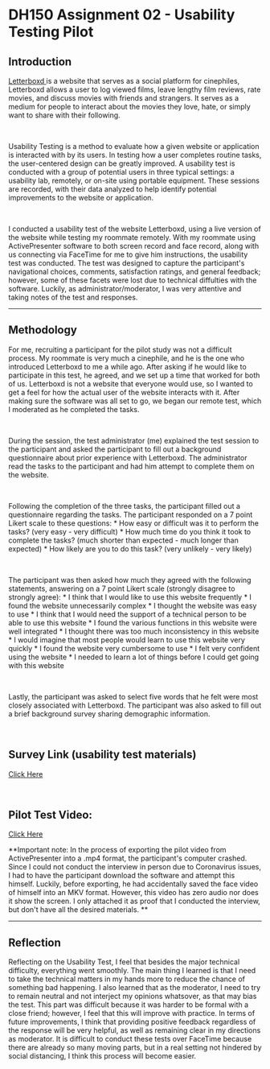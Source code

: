 # DH150 Assignment 02 - Usability Testing Pilot

## Introduction
<a href="http://letterboxd.com" target="_blank"> Letterboxd </a> is a website that serves as a social platform for cinephiles, Letterboxd allows a user to log viewed films, leave lengthy film reviews, rate movies, and discuss movies with friends and strangers. It serves as a medium for people to interact about the movies they love, hate, or simply want to share with their following. 
<p>&nbsp;</p>
Usability Testing is a method to evaluate how a given website or application is interacted with by its users. In testing how a user completes routine tasks, the user-centered design can be greatly improved. A usability test is conducted with a group of potential users in three typical settings: a usability lab, remotely, or on-site using portable equipment. These sessions are recorded, with their data analyzed to help identify potential improvements to the website or application. 
<p>&nbsp;</p>
I conducted a usability test of the website Letterboxd, using a live version of the website while testing my roommate remotely. With my roommate using ActivePresenter software to both screen record and face record, along with us connecting via FaceTime for me to give him instructions, the usability test was conducted. The test was designed to capture the participant's navigational choices, comments, satisfaction ratings, and general feedback; however, some of these facets were lost due to technical diffulties with the software. Luckily, as administrator/moderator, I was very attentive and taking notes of the test and responses. 

---

## Methodology
For me, recruiting a participant for the pilot study was not a difficult process. My roommate is very much a cinephile, and he is the one who introduced Letterboxd to me a while ago. After asking if he would like to participate in this test, he agreed, and we set up a time that worked for both of us. Letterboxd is not a website that everyone would use, so I wanted to get a feel for how the actual user of the website interacts with it. After making sure the software was all set to go, we began our remote test, which I moderated as he completed the tasks. 
<p>&nbsp;</p>
During the session, the test administrator (me) explained the test session to the participant and asked the participant to fill out a background questionnaire about prior experience with Letterboxd. The administrator read the tasks to the participant and had him attempt to complete them on the website. 
<p>&nbsp;</p>
Following the completion of the three tasks, the participant filled out a questionnaire regarding the tasks. The participant responded on a 7 point Likert scale to these questions:
* How easy or difficult was it to perform the tasks? (very easy - very difficult)
* How much time do you think it took to complete the tasks? (much shorter than expected - much longer than expected)
* How likely are you to do this task? (very unlikely - very likely)
<p>&nbsp;</p>
The participant was then asked how much they agreed with the following statements, answering on a 7 point Likert scale (strongly disagree to strongly agree):
* I think that I would like to use this website frequently
* I found the website unnecessarily complex
* I thought the website was easy to use
* I think that I would need the support of a technical person to be able to use this website
* I found the various functions in this website were well integrated
* I thought there was too much inconsistency in this website
* I would imagine that most people would learn to use this website very quickly
* I found the website very cumbersome to use
* I felt very confident using the website
* I needed to learn a lot of things before I could get going with this website
<p>&nbsp;</p>
Lastly, the participant was asked to select five words that he felt were most closely associated with Letterboxd. The participant was also asked to fill out a brief background survey sharing demographic information. 

<p>&nbsp;</p>

## Survey Link (usability test materials)
[Click Here](https://forms.gle/mQTCnjqMyysgyLeh8)

<p>&nbsp;</p>

## Pilot Test Video:
[Click Here](https://drive.google.com/file/d/1LeC3ka1fxsSPTg_XFFHxZoz-9c3dJZbs/view?usp=sharing)

**Important note: In the process of exporting the pilot video from ActivePresenter into a .mp4 format, the participant's computer crashed. Since I could not conduct the interview in person due to Coronavirus issues, I had to have the participant download the software and attempt this himself. Luckily, before exporting, he had accidentally saved the face video of himself into an MKV format. However, this video has zero audio nor does it show the screen. I only attached it as proof that I conducted the interview, but don't have all the desired materials. **

--- 

## Reflection
Reflecting on the Usability Test, I feel that besides the major technical difficulty, everything went smoothly. The main thing I learned is that I need to take the technical matters in my hands more to reduce the chance of something bad happening. I also learned that as the moderator, I need to try to remain neutral and not interject my opinions whatsover, as that may bias the test. This part was difficult because it was harder to be formal with a close friend; however, I feel that this will improve with practice. 
In terms of future improvements, I think that providing positive feedback regardless of the response will be very helpful, as well as remaining clear in my directions as moderator. It is difficult to conduct these tests over FaceTime because there are already so many moving parts, but in a real setting not hindered by social distancing, I think this process will become easier. 
